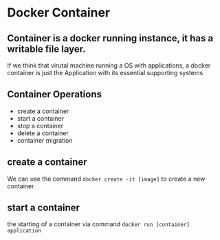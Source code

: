 # Docker Container

## Container is a docker running instance, it has a writable file layer.
If we think that virutal machine running a OS with applications, a docker container is just the Application with its essential supporting systems

## Container Operations
* create a container
* start a container
* stop a container
* delete a container
* container migration

## create a container
We can use the command `docker create -it [image]` to create a new container

## start a container
the starting of a container via command `docker run [container] application`

